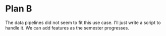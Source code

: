 # Plan B

The data pipelines did not seem to fit this use case. I'll just 
write a script to handle it. We can add features as the semester
progresses. 
